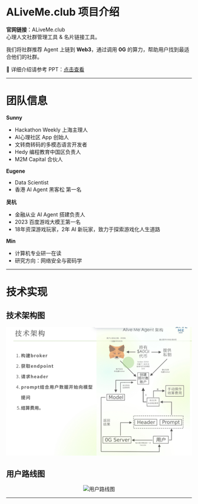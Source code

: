 # ALiveMe.club 项目介绍

**官网链接**：ALiveMe.club  
心理人文社群管理工具 & 名片链接工具。

我们将社群推荐 Agent 上链到 **Web3**，通过调用 **0G** 的算力，帮助用户找到最适合他们的社群。

📄 详细介绍请参考 PPT：[点击查看](https://www.canva.cn/design/DAGltew6bxo/_x8RRnth7g2_o60ARh7sjw/edit)

---

# 团队信息

**Sunny**  
- Hackathon Weekly 上海主理人  
- AI心理社区 App 创始人  
- 文转商转码的多模态语言开发者  
- Hedy 编程教育中国区负责人  
- M2M Capital 合伙人

**Eugene**  
- Data Scientist  
- 香港 AI Agent 黑客松 第一名  

**吴杭**  
- 金融从业 AI Agent 搭建负责人  
- 2023 百度游戏大模王第一名  
- 18年资深游戏玩家，2年 AI 新玩家，致力于探索游戏化人生道路

**Min**  
- 计算机专业研一在读  
- 研究方向：网络安全与密码学

---

# 技术实现

## 技术架构图
<p align="center">
  <img src="./技术架构图.png" alt="技术架构图" />
</p>

## 用户路线图
<p align="center">
  <img src="./用户路线.png" alt="用户路线图" />
</p>

---
